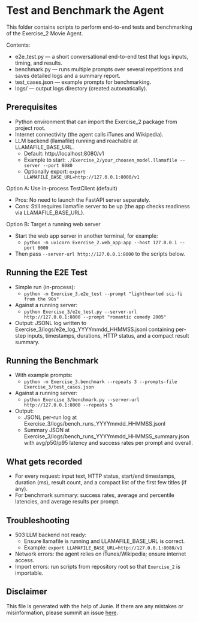 # Test and Benchmark the Agent

This folder contains scripts to perform end-to-end tests and benchmarking of the Exercise_2 Movie Agent.

Contents:
- e2e_test.py — a short conversational end-to-end test that logs inputs, timing, and results.
- benchmark.py — runs multiple prompts over several repetitions and saves detailed logs and a summary report.
- test_cases.json — example prompts for benchmarking.
- logs/ — output logs directory (created automatically).

## Prerequisites

- Python environment that can import the Exercise_2 package from project root.
- Internet connectivity (the agent calls iTunes and Wikipedia).
- LLM backend (llamafile) running and reachable at LLAMAFILE_BASE_URL.
  - Default: http://localhost:8080/v1
  - Example to start: `./Exercise_2/your_choosen_model.llamafile --server --port 8080`
  - Optionally export: `export LLAMAFILE_BASE_URL=http://127.0.0.1:8080/v1`

Option A: Use in-process TestClient (default)
- Pros: No need to launch the FastAPI server separately.
- Cons: Still requires llamafile server to be up (the app checks readiness via LLAMAFILE_BASE_URL).

Option B: Target a running web server
- Start the web app server in another terminal, for example:
  - `python -m uvicorn Exercise_2.web_app:app --host 127.0.0.1 --port 8000`
- Then pass `--server-url http://127.0.0.1:8000` to the scripts below.

## Running the E2E Test

- Simple run (in-process):
  - `python -m Exercise_3.e2e_test --prompt "lighthearted sci-fi from the 90s"`
- Against a running server:
  - `python Exercise_3/e2e_test.py --server-url http://127.0.0.1:8000 --prompt "romantic comedy 2005"`
- Output: JSONL log written to Exercise_3/logs/e2e_log_YYYYmmdd_HHMMSS.jsonl containing per-step inputs, timestamps, durations, HTTP status, and a compact result summary.

## Running the Benchmark

- With example prompts:
  - `python -m Exercise_3.benchmark --repeats 3 --prompts-file Exercise_3/test_cases.json`
- Against a running server:
  - `python Exercise_3/benchmark.py --server-url http://127.0.0.1:8000 --repeats 5`
- Output:
  - JSONL per-run log at Exercise_3/logs/bench_runs_YYYYmmdd_HHMMSS.jsonl
  - Summary JSON at Exercise_3/logs/bench_runs_YYYYmmdd_HHMMSS_summary.json with avg/p50/p95 latency and success rates per prompt and overall.

## What gets recorded

- For every request: input text, HTTP status, start/end timestamps, duration (ms), result count, and a compact list of the first few titles (if any).
- For benchmark summary: success rates, average and percentile latencies, and average results per prompt.

## Troubleshooting

- 503 LLM backend not ready:
  - Ensure llamafile is running and LLAMAFILE_BASE_URL is correct.
  - Example: `export LLAMAFILE_BASE_URL=http://127.0.0.1:8080/v1`
- Network errors: the agent relies on iTunes/Wikipedia; ensure internet access.
- Import errors: run scripts from repository root so that `Exercise_2` is importable.

## Disclaimer

This file is generated with the help of Junie. If there are any mistakes or misinformation, please summit an issue [here](https://github.com/Cheukting/BuildingAIAgent/issues).
